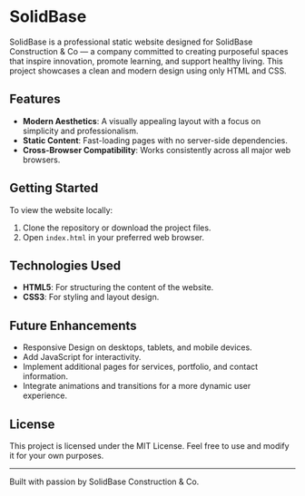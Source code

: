 # SolidBase

SolidBase is a professional static website designed for SolidBase Construction & Co — a company committed to creating purposeful spaces that inspire innovation, promote learning, and support healthy living. This project showcases a clean and modern design using only HTML and CSS.

## Features

- **Modern Aesthetics**: A visually appealing layout with a focus on simplicity and professionalism.
- **Static Content**: Fast-loading pages with no server-side dependencies.
- **Cross-Browser Compatibility**: Works consistently across all major web browsers.

## Getting Started

To view the website locally:

1. Clone the repository or download the project files.
2. Open `index.html` in your preferred web browser.

## Technologies Used

- **HTML5**: For structuring the content of the website.
- **CSS3**: For styling and layout design.

## Future Enhancements

- Responsive Design on desktops, tablets, and mobile devices.
- Add JavaScript for interactivity.
- Implement additional pages for services, portfolio, and contact information.
- Integrate animations and transitions for a more dynamic user experience.

## License

This project is licensed under the MIT License. Feel free to use and modify it for your own purposes.

---
Built with passion by SolidBase Construction & Co.
